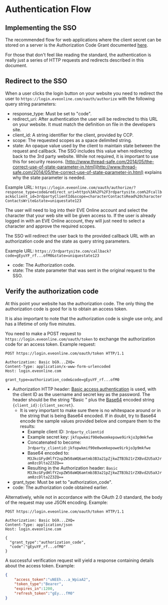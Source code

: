 # Authentication Flow
## Implementing the SSO
The recommended flow for web applications where the client secret can be stored on a server is the Authorization Code Grant documented [here](http://tools.ietf.org/html/rfc6749#section-4.1).

For those that don't feel like reading the standard, the authentication is really just a series of HTTP requests and redirects described in this document.

## Redirect to the SSO
When a user clicks the login button on your website you need to redirect the user to `https://login.eveonline.com/oauth/authorize` with the following query string parameters:
- response_type: Must be set to "code".
- redirect_uri: After authentication the user will be redirected to this URL on your website. It must match the definition on file in the developers site.
- client_id: A string identifier for the client, provided by CCP.
- scope: The requested scopes as a space delimited string.
- state: An opaque value used by the client to maintain state between the request and callback. The SSO includes this value when redirecting back to the 3rd party website. While not required, it is important to use this for security reasons. [http://www.thread-safe.com/2014/05/the-correct-use-of-state-parameter-in.html](http://www.thread-safe.com/2014/05/the-correct-use-of-state-parameter-in.html) explains why the state parameter is needed.

Example URL: `https://login.eveonline.com/oauth/authorize/?response_type=code&redirect_uri=https%3A%2F%2F3rdpartysite.com%2Fcallback&client_id=3rdpartyClientId&scope=characterContactsRead%20characterContactsWrite&state=uniquestate123`

The user will need to log into their EVE Online account and select the character that your web site will be given access to. If the user is already logged in with an EVE Online account, they will just need to select a character and approve the required scopes.

The SSO will redirect the user back to the provided callback URL with an authorization code and the state as query string parameters.

Example URL: `https://3rdpartysite.com/callback?code=gEyuYF_rf...ofM0&state=uniquestate123`
- code: The Authorization code.
- state: The state parameter that was sent in the original request to the SSO.

## Verify the authorization code
At this point your website has the authorization code. The only thing the authorization code is good for is to obtain an access token.

It is also important to note that the authorization code is single use only, and has a lifetime of only five minutes.

You need to make a POST request to `https://login.eveonline.com/oauth/token` to exchange the authorization code for an access token. Example request:
```http
POST https://login.eveonline.com/oauth/token HTTP/1.1

Authorization: Basic bG9...ZXQ=
Content-Type: application/x-www-form-urlencoded
Host: login.eveonline.com

grant_type=authorization_code&code=gEyuYF_rf...ofM0
```
- Authorization HTTP header: [Basic access authentication](https://en.wikipedia.org/wiki/Basic_access_authentication) is used, with the client ID as the username and secret key as the password. The header should be the string "Basic " plus the [Base64](https://en.wikipedia.org/wiki/Base64) encoded string `{client_id}:{client_secret}`.
    - It is very important to make sure there is no whitespace around or in the string that is being Base64 encoded. If in doubt, try to Base64 encode the sample values provided below and compare them to the results:
        - Example client ID: `3rdparty_clientid`
        - Example secret key: `jkfopwkmif90e0womkepowe9irkjo3p9mkfwe`
        - Concatenated to become: `3rdparty_clientid:jkfopwkmif90e0womkepowe9irkjo3p9mkfwe`
        - Base64 encoded to: `M3JkcGFydHlfY2xpZW50aWQ6amtmb3B3a21pZjkwZTB3b21rZXBvd2U5aXJram8zcDlta2Z3ZQ==`
        - Resulting in the Authorization header: `Basic M3JkcGFydHlfY2xpZW50aWQ6amtmb3B3a21pZjkwZTB3b21rZXBvd2U5aXJram8zcDlta2Z3ZQ==`
- grant_type: Must be set to "authorization_code".
- code: The authorization code obtained earlier.

Alternatively, while not in accordance with the OAuth 2.0 standard, the body of the request may use JSON encoding. Example:
```http
POST https://login.eveonline.com/oauth/token HTTP/1.1

Authorization: Basic bG9...ZXQ=
Content-Type: application/json
Host: login.eveonline.com

{
  "grant_type":"authorization_code",
  "code":"gEyuYF_rf...ofM0"
}
```

A successful verification request will yield a response containing details about the access token. Example:
```json
{
    "access_token":"uNEEh...a_WpiaA2",
    "token_type":"Bearer",
    "expires_in":1200,
    "refresh_token":"gEy...fM0"
}
```
